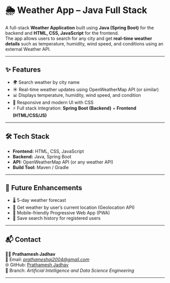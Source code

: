 # 🌦️ Weather App – Java Full Stack

A full-stack **Weather Application** built using **Java (Spring Boot)** for the backend and **HTML, CSS, JavaScript** for the frontend.  
The app allows users to search for any city and get **real-time weather details** such as temperature, humidity, wind speed, and conditions using an external Weather API.

---

## ✨ Features
- 🌍 Search weather by city name  
- ☀️ Real-time weather updates using OpenWeatherMap API (or similar)  
- 📊 Displays temperature, humidity, wind speed, and condition  
- 🎨 Responsive and modern UI with CSS  
- ⚡ Full stack integration: **Spring Boot (Backend)** + **Frontend (HTML/CSS/JS)**  

---

## 🛠️ Tech Stack
- **Frontend:** HTML, CSS, JavaScript  
- **Backend:** Java, Spring Boot  
- **API:** OpenWeatherMap API (or any weather API)  
- **Build Tool:** Maven / Gradle   

---

## 🚀 Future Enhancements
- 🌡️ 5-day weather forecast  
- 📍 Get weather by user’s current location (Geolocation API)  
- 📱 Mobile-friendly Progressive Web App (PWA)  
- 🧾 Save search history for registered users  

---

## 📬 Contact
👨‍💻 **Prathamesh Jadhav**  
📧 Email: *prathameshaj2004@gmail.com*  
🌐 GitHub: [Prathamesh Jadhav](https://github.com/PrathameshJadhav30)  
💼 Branch: *Artificial Intelligence and Data Science Engineering*  

---

